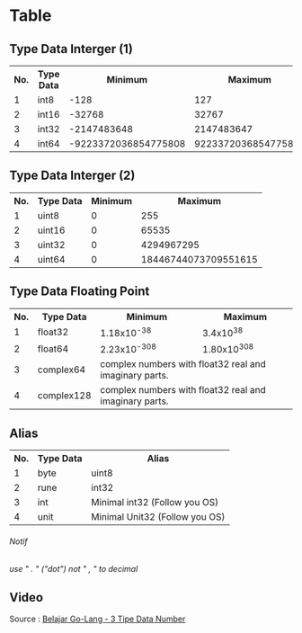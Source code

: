 # Table
## Type Data Interger (1)
<table>
  <tr>
    <th>No.</th>
    <th>Type Data</th>
    <th>Minimum</th>
    <th>Maximum</th>
  </tr>
  
  <tr>
    <td>1</td>
    <td>int8</td>
    <td>-128</td>
    <td>127</td>
  </tr>
  
   <tr>
    <td>2</td>
    <td>int16</td>
    <td>-32768</td>
    <td>32767</td>
  </tr>
  
   <tr>
    <td>3</td>
    <td>int32</td>
    <td>-2147483648</td>
    <td>2147483647</td>
  </tr>
  
   <tr>
    <td>4</td>
    <td>int64</td>
    <td>-9223372036854775808</td>
    <td>9223372036854775807</td>
  </tr>
  
</table>

## Type Data Interger (2)
<table>
  <tr>
    <th>No.</th>
    <th>Type Data</th>
    <th>Minimum</th>
    <th>Maximum</th>
  </tr>
  
  <tr>
    <td>1</td>
    <td>uint8</td>
    <td>0</td>
    <td>255</td>
  </tr>
  
   <tr>
    <td>2</td>
    <td>uint16</td>
    <td>0</td>
    <td>65535</td>
  </tr>
  
   <tr>
    <td>3</td>
    <td>uint32</td>
    <td>0</td>
    <td>4294967295</td>
  </tr>
  
   <tr>
    <td>4</td>
    <td>uint64</td>
    <td>0</td>
    <td>18446744073709551615</td>
  </tr>
</table>

## Type Data Floating Point
<table>
  <tr>
    <th>No.</th>
    <th>Type Data</th>
    <th>Minimum</th>
    <th>Maximum</th>
  </tr>
  
  <tr>
    <td>1</td>
    <td>float32</td>
    <td>1.18x10<sup>-38</sup></td>
    <td>3.4x10<sup>38</sup></td>
  </tr>
  
   <tr>
    <td>2</td>
    <td>float64</td>
    <td>2.23x10<sup>-308</sup></td>
    <td>1.80x10<sup>308</sup></td>
  </tr>
  
   <tr>
    <td>3</td>
    <td>complex64</td>
    <td colspan="2">complex numbers with float32 real and imaginary parts.</td>
  </tr>
  
   <tr>
    <td>4</td>
    <td>complex128</td>
    <td colspan="2">complex numbers with float32 real and imaginary parts.</td>
  </tr>
</table>

## Alias
<table>
  <tr>
    <th>No.</th>
    <th>Type Data</th>
    <th>Alias</th>
  </tr>
  
  <tr>
    <td>1</td>
    <td>byte</td>
    <td>uint8</td>
  </tr>
  
   <tr>
    <td>2</td>
    <td>rune</td>
    <td>int32</td>
  </tr>
  
   <tr>
    <td>3</td>
    <td>int</td>
    <td>Minimal int32 (Follow you OS)</td>
  </tr>
  
   <tr>
    <td>4</td>
    <td>unit</td>
    <td>Minimal Unit32 (Follow you OS)</td>
  </tr>
</table>

###### Notif

*use " . " ("dot") not " , " to decimal*

## Video
Source : [Belajar Go-Lang - 3 Tipe Data Number](https://youtu.be/eZO2DMQepns)
